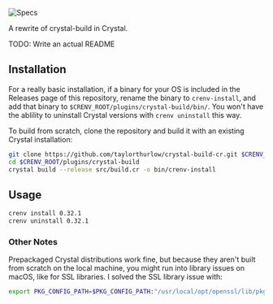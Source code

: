 ![Specs](https://github.com/taylorthurlow/crystal-build-cr/workflows/specs/badge.svg)

A rewrite of crystal-build in Crystal.

TODO: Write an actual README

## Installation

For a really basic installation, if a binary for your OS is included in the Releases page of this repository, rename the binary to `crenv-install`, and add that binary to `$CRENV_ROOT/plugins/crystal-build/bin/`. You won't have the ablility to uninstall Crystal versions with `crenv uninstall` this way.

To build from scratch, clone the repository and build it with an existing Crystal installation:

```bash
git clone https://github.com/taylorthurlow/crystal-build-cr.git $CRENV_ROOT/plugins/crystal-build
cd $CRENV_ROOT/plugins/crystal-build
crystal build --release src/build.cr -o bin/crenv-install
```

## Usage

```bash
crenv install 0.32.1
crenv uninstall 0.32.1
```

### Other Notes

Prepackaged Crystal distributions work fine, but because they aren't built from scratch on the local machine, you might run into library issues on macOS, like for SSL libraries. I solved the SSL library issue with:

```bash
export PKG_CONFIG_PATH=$PKG_CONFIG_PATH:"/usr/local/opt/openssl/lib/pkgconfig"
```
